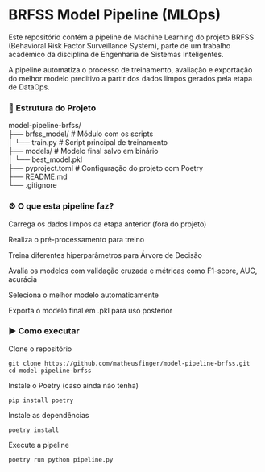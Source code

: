 <h1> BRFSS Model Pipeline (MLOps) </h1>

Este repositório contém a pipeline de Machine Learning do projeto BRFSS (Behavioral Risk Factor Surveillance System), parte de um trabalho acadêmico da disciplina de Engenharia de Sistemas Inteligentes.

A pipeline automatiza o processo de treinamento, avaliação e exportação do melhor modelo preditivo a partir dos dados limpos gerados pela etapa de DataOps.

<h3> 📁 Estrutura do Projeto </h3>

model-pipeline-brfss/ <br>
├── brfss_model/             # Módulo com os scripts <br>
│   └── train.py             # Script principal de treinamento <br>
├── models/                  # Modelo final salvo em binário <br>
│   └── best_model.pkl <br>
├── pyproject.toml           # Configuração do projeto com Poetry <br>
├── README.md <br>
└── .gitignore <br>

<h3> ⚙️ O que esta pipeline faz? </h3>

Carrega os dados limpos da etapa anterior (fora do projeto)

Realiza o pré-processamento para treino

Treina diferentes hiperparâmetros para Árvore de Decisão

Avalia os modelos com validação cruzada e métricas como F1-score, AUC, acurácia

Seleciona o melhor modelo automaticamente

Exporta o modelo final em .pkl para uso posterior

<h3>▶️ Como executar</h3>

Clone o repositório

    git clone https://github.com/matheusfinger/model-pipeline-brfss.git
    cd model-pipeline-brfss

Instale o Poetry (caso ainda não tenha)

    pip install poetry

Instale as dependências

    poetry install

Execute a pipeline

    poetry run python pipeline.py
